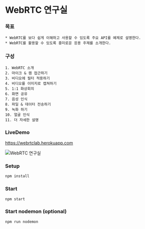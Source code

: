 # WebRTC 연구실 


### 목표

	* WebRTC를 보다 쉽게 이해하고 사용할 수 있도록 주요 API를 예제로 설명한다.
	* WebRTC를 활용할 수 있도록 흥미로운 응용 주제를 소개한다.

### 구성

	1. WebRTC 소개
	2. 마이크 & 캠 접근하기
	3. 비디오에 필터 적용하기
	4. 비디오를 이미지로 캡쳐하기
	5. 1:1 화상회의
	6. 화면 공유
	7. 음성 인식
	8. 파일 & 데이터 전송하기
	9. 녹화 하기
	10. 얼굴 인식
	11. 더 자세한 설명

### LiveDemo
https://webrtclab.herokuapp.com

![WebRTC 연구실](https://play.codejs.co.kr/dist/img/main.8301c4a6a87f98279cd4af1d8ce6b045.png)

### Setup
``` javascript
npm install
```

### Start
``` javascript
npm start
```

### Start nodemon (optional)
``` javascript
npm run nodemon
```
